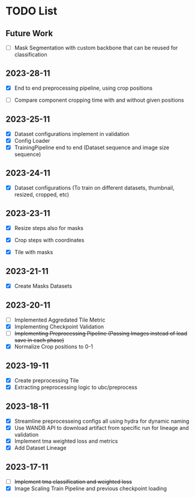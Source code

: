 # TODO List

## Future Work
- [ ] Mask Segmentation with custom backbone that can be reused for classification

## 2023-28-11
- [x] End to end preprocessing pipeline, using crop positions
- [ ] Compare component cropping time with and without given positions



## 2023-25-11
- [x] Dataset configurations implement in validation
- [x] Config Loader
- [x] TrainingPipeline end to end (Dataset sequence and image size sequence)

## 2023-24-11
- [x] Dataset configurations (To train on different datasets, thumbnail, resized, cropped, etc)


## 2023-23-11
- [x] Resize steps also for masks
- [x] Crop steps with coordinates
- [x] Tile with masks


## 2023-21-11
- [x] Create Masks Datasets

## 2023-20-11
- [ ] Implemented Aggredated Tile Metric
- [x] Implementing Checkpoint Validation
- [ ] ~~Implementing Preprocessing Pipeline (Passing Images instead of load save in each phase)~~
- [x] Normalize Crop positions to 0-1

## 2023-19-11
- [x] Create preprocessing Tile
- [x] Extracting preprocessing logic to ubc/preprocess

## 2023-18-11
- [x] Streamline preprocesseing configs all using hydra for dynamic naming
- [x] Use WANDB API to download artifact from specific run for lineage and validation
- [x] Implement tma weighted loss and metrics
- [x] Add Dataset Lineage

## 2023-17-11

- [ ] ~~Implement tma classification and weighted loss~~
- [x] Image Scaling Train Pipeline and previous checkpoint loading
